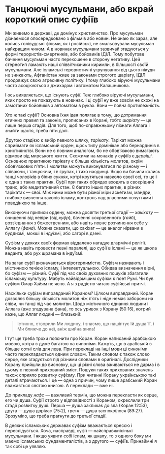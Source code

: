 # Танцюючі мусульмани, або вкрай короткий опис суфіїв

Ми живемо в державі, де домінує християнство.
Про мусульман дізнаємося опосередковано з фільмів або новин.
Не знаю як зараз, але колись голівудські фільми, як і російські, не змальовували мусульман найкращим чином.
А в новинах мусульмани зазвичай згадуються у формі терористів-смертників, або бойовиків ІДІЛ.
Тому побутове бачення мусульман часто перекошене в сторону негативу.
Цей стереотип ламають наші співвітчизники киримли, в більшості своїй мусульмани.
Але ісламські терористичні угрупування від цього нікуди не зникають, Афганістан живе за законами строгого шаріату, ІДІЛ продовжує свою агресивну політику.
І тому глибоко віруючі мусульмани часто асоціюються з джихадом і автоматом Калашникова.

І ось виявляється, що існують суфії.
Теж глибоко віруючі мусульмани, яких просто не показують в новинах.
І ці суфії ну вже зовсім не схожі на замотаних бойовиків з автоматом в руках.
Вони — повна протилежність.

Хто ж такі суфії? Основна їхня ідея полягає в тому, що дотримання етичних правил та законів, прописаних в Корані, тобто _шаріату_ — це лише перша стадія.
Для того, щоб по-справжньому пізнати Аллага і знайти щастя, треба піти далі.

Другою стадією є вибір певного шляху, _тарікату_.
Тарікат можна сприймати як ісламський орден, щось типу домінікан або бернардинів в християнстві.
Вони не є повним аналогом, бо не обов’язково вимагають відмови від мирського життя.
Схожими на монахів у суфіїв є _дервіші_.
Основною практикою тарікату є більша кількість молитов, окрім обов’язкових п’яти.
І молитви можуть виконуватися по різному — і співаючи, і танцюючи, і в групах, і тихо наодинці.
Якщо ви бачили колись танці чоловіків в білих сукнях, котрі крутяться навколо своєї осі, то це і є одна з таких практик.
Суфії при таких обрядах входять в своєрідний транс, або медитативний стан.
Є багато інших практик, в різних тарікатах — свої.
Між ними може бути різної міри аскетизм, мандри, глибоке вивчення законів ісламу, контроль над власними почуттями і поведінкою та інше.

Виконуючи приписи ордену, можна досягти третьої стадії — _хакіхату_ 
— очищення від невіри (від _куфр_), бачення сокровенного (_гайб_), 
возз’єднання з божественним, або навіть повне розчинення себе у Аллагу (_фана_).
Можна сказати, що хакіхат — це аналог нірвани в буддизмі, мокші в індуїзмі, або саторі в дзені.

Суфізм у деяких своїх формах віддалено нагадує дгармічні релігії.
Можна навіть провести певні паралелі, що суфії в ісламі — це як школа веданта, або рух шрамана в індуїзмі.

На загал суфії визначаються віротерпимістю.
Суфізм називають і містичною течією ісламу, і інтелектуальною.
Обидва визначення вірні, бо суфізм — різний.
Суфії під час своїх духовних пошуків збагатили ісламську культуру.
Мабуть найвідомішим суфієм є поет Румі.
Чи був суфієм Омар Хайям не ясно.
А я з радістю читаю суфійські притчі.

Наскільки суфізм виправданий Кораном? Цілком виправданий.
Коран дозволяє більшу кількість молитов ніж п’ять і ніде немає заборони на співи, чи танці під час молитви.
Щодо містичного єднання людини і Аллага (вже згадувана фана), то ось уривок з Корану (50:16), котрий каже, що Аллаг людині — близький:

> Істинно, створили Ми людину, і знаємо, що нашіптує їй душа її, і Ми ближче до неї, аніж шийна жила!

І тут ще треба трохи пояснити про Коран.
Коран написаний арабською мовою, котра є дуже багатою на синоніми.
Кажуть, що в арабській є більше сотні слів для лева.
При перекладі на інші мови ці синоніми часто перекладаються одним словом.
Таким словом є також слово серце, яке згадується під різними словами в оригіналі.
Дослідники Корану прийшли до висновку, що ці різні слова вживаються не дарма і в цьому є певний прихований зміст.
Пошуки таких прихованих значень також сприяло розвитку суфізму.
При читанні Корану українською такі деталі втрачаються.
І це — одна з причин, чому лише арабський Коран вважається святою книгою.
А переклади — вже ні.

До прикладу _нафс_ — важливий термін, що можна перекласти як серце, его чи душа.
Суфії строго у відповідності з Кораном, окреслили три стадії розвитку душі.
Перша — душа закликає до зла (Коран 12:53), друга — душа дорікає (75:2), третя — душа заспокоїлося (89:27).
Зрозуміло, що треба прагнути до третьої стадії.

В деяких ісламських державах суфізм вважається єрессю і переслідується.
Хоча, насправді, суфії — найсправжнісінькі мусульмани.
І якщо уявити собі іслам, як шкалу, то з одного боку ми маємо ісламських фундаменталістів, а з другого — суфіїв.
Принаймні я так собі це уявляю.